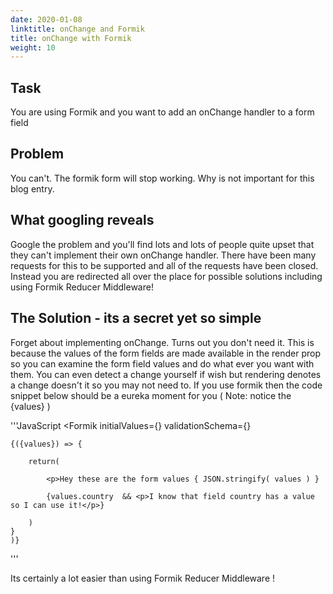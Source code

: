 ```yaml
---
date: 2020-01-08
linktitle: onChange and Formik
title: onChange with Formik
weight: 10
---
```


## Task
You are using Formik and you want to add an onChange handler to a form field

## Problem
You can't. The formik form will stop working. Why is not important for this blog entry.

## What googling reveals
Google the problem and you'll find lots and lots of people quite upset that they can't implement their own onChange handler. There have been many requests for this to be supported and all of the requests have been closed. Instead you are redirected all over the place for possible solutions including using Formik Reducer Middleware!



## The Solution - its a secret yet so simple
Forget about implementing onChange. Turns out you don't need it.  This is because the values of the form fields are made available in the render prop so you can examine the form field values and do what ever you want with them. You can even detect a change yourself if wish but rendering denotes a change doesn't it so you may not need to.  If you use formik then the code snippet below should be a eureka moment for you ( Note: notice the {values} )

'''JavaScript
<Formik
    initialValues={}
    validationSchema={}                
>
    {({values}) => {

        return( 
                            
            <p>Hey these are the form values { JSON.stringify( values ) }
                            
            {values.country  && <p>I know that field country has a value so I can use it!</p>}
                            
        )
    }
    )}
</Formik>
'''                        

Its certainly a lot easier than using Formik Reducer Middleware !





